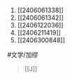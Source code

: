 1. [[2406061338]]
2. [[2406061342]]
3. [[2406122036]]
4. [[2406211419]]
5. [[2406300848]]

#文学/加缪 
>[[J]]

